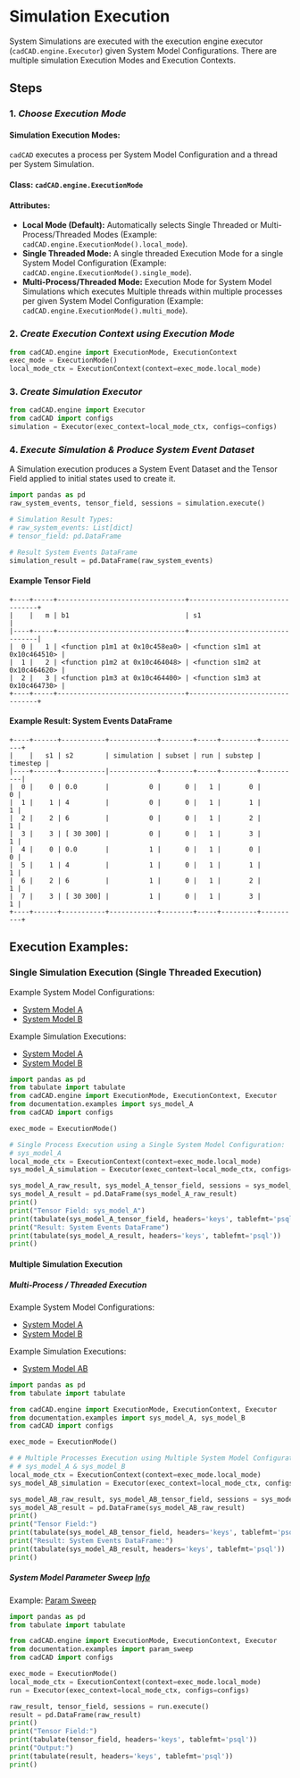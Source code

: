 # Simulation Execution
System Simulations are executed with the execution engine executor (`cadCAD.engine.Executor`) given System Model 
Configurations. There are multiple simulation Execution Modes and Execution Contexts.

## Steps
### 1. *Choose Execution Mode*
#### Simulation Execution Modes:
`cadCAD` executes a process per System Model Configuration and a thread per System Simulation.
#### Class: `cadCAD.engine.ExecutionMode`
#### Attributes:
* **Local Mode (Default):** Automatically selects Single Threaded or Multi-Process/Threaded Modes (Example: 
`cadCAD.engine.ExecutionMode().local_mode`).
* **Single Threaded Mode:** A single threaded Execution Mode for a single System Model Configuration (Example: 
`cadCAD.engine.ExecutionMode().single_mode`).
* **Multi-Process/Threaded Mode:** Execution Mode for System Model Simulations which executes Multiple threads within 
multiple processes per given System Model Configuration (Example: `cadCAD.engine.ExecutionMode().multi_mode`).

### 2. *Create Execution Context using Execution Mode*
```python
from cadCAD.engine import ExecutionMode, ExecutionContext
exec_mode = ExecutionMode()
local_mode_ctx = ExecutionContext(context=exec_mode.local_mode)
```

### 3. *Create Simulation Executor*
```python
from cadCAD.engine import Executor
from cadCAD import configs
simulation = Executor(exec_context=local_mode_ctx, configs=configs)
```

### 4. *Execute Simulation & Produce System Event Dataset*
A Simulation execution produces a System Event Dataset and the Tensor Field applied to initial states used to create it.

```python
import pandas as pd
raw_system_events, tensor_field, sessions = simulation.execute()

# Simulation Result Types:
# raw_system_events: List[dict] 
# tensor_field: pd.DataFrame

# Result System Events DataFrame
simulation_result = pd.DataFrame(raw_system_events)
```

#### Example Tensor Field
```
+----+-----+--------------------------------+--------------------------------+
|    |   m | b1                             | s1                             |
|----+-----+--------------------------------+--------------------------------|
|  0 |   1 | <function p1m1 at 0x10c458ea0> | <function s1m1 at 0x10c464510> |
|  1 |   2 | <function p1m2 at 0x10c464048> | <function s1m2 at 0x10c464620> |
|  2 |   3 | <function p1m3 at 0x10c464400> | <function s1m3 at 0x10c464730> |
+----+-----+--------------------------------+--------------------------------+
```

#### Example Result: System Events DataFrame
```
+----+------+-----------+------------+--------+-----+---------+----------+
|    |   s1 | s2        | simulation | subset | run | substep | timestep |
|----+------+-----------|------------+--------+-----+---------+----------|
|  0 |    0 | 0.0       |          0 |      0 |   1 |       0 |        0 |
|  1 |    1 | 4         |          0 |      0 |   1 |       1 |        1 |
|  2 |    2 | 6         |          0 |      0 |   1 |       2 |        1 |
|  3 |    3 | [ 30 300] |          0 |      0 |   1 |       3 |        1 |
|  4 |    0 | 0.0       |          1 |      0 |   1 |       0 |        0 |
|  5 |    1 | 4         |          1 |      0 |   1 |       1 |        1 |
|  6 |    2 | 6         |          1 |      0 |   1 |       2 |        1 |
|  7 |    3 | [ 30 300] |          1 |      0 |   1 |       3 |        1 |
+----+------+-----------+------------+--------+-----+---------+----------+
```

## Execution Examples:
### Single Simulation Execution (Single Threaded Execution)
Example System Model Configurations: 
* [System Model A](examples/sys_model_A.py)
* [System Model B](examples/sys_model_B.py)

Example Simulation Executions:
* [System Model A](examples/sys_model_A_exec.py)
* [System Model B](examples/sys_model_B_exec.py)

```python
import pandas as pd
from tabulate import tabulate
from cadCAD.engine import ExecutionMode, ExecutionContext, Executor
from documentation.examples import sys_model_A
from cadCAD import configs

exec_mode = ExecutionMode()

# Single Process Execution using a Single System Model Configuration:
# sys_model_A
local_mode_ctx = ExecutionContext(context=exec_mode.local_mode)
sys_model_A_simulation = Executor(exec_context=local_mode_ctx, configs=configs)

sys_model_A_raw_result, sys_model_A_tensor_field, sessions = sys_model_A_simulation.execute()
sys_model_A_result = pd.DataFrame(sys_model_A_raw_result)
print()
print("Tensor Field: sys_model_A")
print(tabulate(sys_model_A_tensor_field, headers='keys', tablefmt='psql'))
print("Result: System Events DataFrame")
print(tabulate(sys_model_A_result, headers='keys', tablefmt='psql'))
print()
```

#### Multiple Simulation Execution
##### Multi-Process / Threaded Execution
Example System Model Configurations: 
* [System Model A](examples/sys_model_A.py)
* [System Model B](examples/sys_model_B.py)

Example Simulation Executions:
* [System Model AB](examples/sys_model_AB_exec.py)

```python
import pandas as pd
from tabulate import tabulate

from cadCAD.engine import ExecutionMode, ExecutionContext, Executor
from documentation.examples import sys_model_A, sys_model_B
from cadCAD import configs

exec_mode = ExecutionMode()

# # Multiple Processes Execution using Multiple System Model Configurations:
# # sys_model_A & sys_model_B
local_mode_ctx = ExecutionContext(context=exec_mode.local_mode)
sys_model_AB_simulation = Executor(exec_context=local_mode_ctx, configs=configs)

sys_model_AB_raw_result, sys_model_AB_tensor_field, sessions = sys_model_AB_simulation.execute()
sys_model_AB_result = pd.DataFrame(sys_model_AB_raw_result)
print()
print("Tensor Field:")
print(tabulate(sys_model_AB_tensor_field, headers='keys', tablefmt='psql'))
print("Result: System Events DataFrame:")
print(tabulate(sys_model_AB_result, headers='keys', tablefmt='psql'))
print()
```

##### System Model Parameter Sweep [Info](System_Model_Parameter_Sweep.md) 
Example: [Param Sweep](examples/param_sweep.py)

```python
import pandas as pd
from tabulate import tabulate

from cadCAD.engine import ExecutionMode, ExecutionContext, Executor
from documentation.examples import param_sweep
from cadCAD import configs

exec_mode = ExecutionMode()
local_mode_ctx = ExecutionContext(context=exec_mode.local_mode)
run = Executor(exec_context=local_mode_ctx, configs=configs)

raw_result, tensor_field, sessions = run.execute()
result = pd.DataFrame(raw_result)
print()
print("Tensor Field:")
print(tabulate(tensor_field, headers='keys', tablefmt='psql'))
print("Output:")
print(tabulate(result, headers='keys', tablefmt='psql'))
print()
```